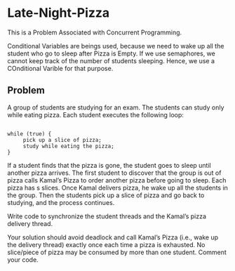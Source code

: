 # Late-Night-Pizza

This is a Problem Associated with Concurrent Programming.

Conditional Variables are beings used, because we need to wake up all the student who go to sleep after Pizza is Empty. If we use semaphores, we cannot keep track of the number of students sleeping. Hence, we use a COnditional Varible for that purpose.

<h2>Problem</h2>

A group of students are studying for an exam. The students can study only while eating pizza. Each student executes the following loop:

<code>
while (true) {
     pick up a slice of pizza; 
     study while eating the pizza;
}
</code>

If a student finds that the pizza is gone, the student goes to sleep until another pizza arrives. The first student to discover that the group is out of pizza calls Kamal’s Pizza to order another pizza before going to sleep. Each pizza has s slices. Once Kamal delivers pizza, he wake up all the students in the group. Then the students pick up a slice of pizza and go back to studying, and the process continues.

Write code to synchronize the student threads and the Kamal’s pizza delivery thread.

Your solution should avoid deadlock and call Kamal’s Pizza (i.e., wake up the delivery thread) exactly once each time a pizza is exhausted. No slice/piece of pizza may be consumed by more than one student. Comment your code.
